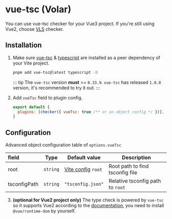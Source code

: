 # vue-tsc (Volar)

You can use vue-tsc checker for your Vue3 project. If you're still using Vue2, choose [VLS](/checkers/vls) checker.

## Installation

1. Make sure [vue-tsc](https://www.npmjs.com/package/vue-tsc) & [typescript](https://www.npmjs.com/package/typescript) are installed as a peer dependency of your Vite project.

   ```bash
   pnpm add vue-tsc@latest typescript -D
   ```

   ::: tip
   The `vue-tsc` version **must** >= `0.33.9`. `vue-tsc` has released `1.0.0` version, it's recommended to try it out.
   :::

2. Add `vueTsc` field to plugin config.

   ```js
   export default {
     plugins: [checker({ vueTsc: true /** or an object config */ })],
   }
   ```

## Configuration

Advanced object configuration table of `options.vueTsc`

| field        | Type     | Default value                                         | Description                      |
| :----------- | -------- | ----------------------------------------------------- | -------------------------------- |
| root         | `string` | [Vite config](https://vitejs.dev/config/#root) `root` | Root path to find tsconfig file  |
| tsconfigPath | `string` | `"tsconfig.json"`                                     | Relative tsconfig path to `root` |

3. **(optional for Vue2 project only)** The type check is powered by `vue-tsc` so it supports Vue2 according to the [documentation](https://github.com/johnsoncodehk/volar#using), you need to install `@vue/runtime-dom` by yourself.

